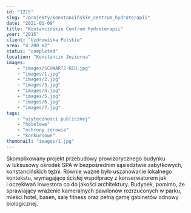 ```yaml
---
id: "1215"
slug: "/projekty/konstancińskie_centrum_hydroterapii"
date: "2021-01-09"
title: "Kontancińskie Centrum Hydroterapii"
year: "2015"
client: "Uzdrowiska Polskie"
area: "4 200 m2"
status: "completed"
location: "Konstancin Jeziorna"
images: 
    - "images/SCHWARTZ-KCH.jpg"
    - "images/1.jpg"
    - "images/2.jpg"
    - "images/3.jpg"
    - "images/4.jpg"    
    - "images/5.jpg"    
    - "images/6.jpg"    
    - "images/7.jpg"    
tags: 
    - "użyteczności publicznej"
    - "hotelowe"
    - "ochrony zdrowia"
    - "konkursowe"
thumbnail: "images/1.jpg"
---
```

Skomplikowany projekt przebudowy prowizorycznego budynku w&nbsp;luksusowy ośrodek SPA w&nbsp;bezpośrednim sąsiedztwie zabytkowych, konstancińskich tężni. Równie ważne było uszanowanie lokalnego kontekstu, wymagające ścisłej współpracy z konserwatorem jak i&nbsp;oczekiwań Inwestora co do jakości architektury. Budynek, pomimo, że sprawiający wrażenie kameralnych pawilonów rozrzuconych w parku, mieści hotel, basen, salę fitness oraz pełną gamę gabinetów odnowy biologicznej.
